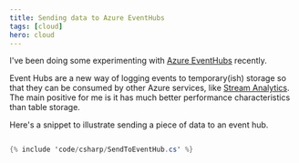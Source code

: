 ```yaml
---
title: Sending data to Azure EventHubs
tags: [cloud]
hero: cloud
---
```


I've been doing some experimenting with [Azure EventHubs](https://azure.microsoft.com/en-gb/services/event-hubs/) recently.

Event Hubs are a new way of logging events to temporary(ish) storage so that they can be consumed by other Azure
services, like [Stream Analytics](https://azure.microsoft.com/en-gb/services/stream-analytics/). The main positive for me is
it has much better performance characteristics than table storage.

Here's a snippet to illustrate sending a piece of data to an event hub.

```csharp

{% include 'code/csharp/SendToEventHub.cs' %}

```
